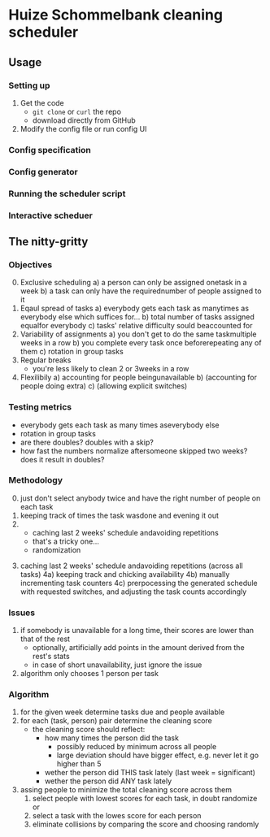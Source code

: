 # Huize Schommelbank cleaning scheduler

## Usage

### Setting up
1. Get the code
	- ```git clone``` or ```curl``` the repo
	- download directly from GitHub
2. Modify the config file or run config UI

### Config specification
### Config generator
### Running the scheduler script
### Interactive scheduer

## The nitty-gritty

### Objectives

0) Exclusive scheduling
	a) a person can only be assigned onetask in a week
	b) a task can only have the requirednumber of people assigned to it
1) Eqaul spread of tasks
	a) everybody gets each task as manytimes as everybody else
	which suffices for...
	b) total number of tasks assigned equalfor everybody
	c) tasks' relative difficulty sould beaccounted for
2) Variability of assignments
	a) you don't get to do the same taskmultiple weeks in a row
	b) you complete every task once beforerepeating any of them
	c) rotation in group tasks
3) Regular breaks
	- you're less likely to clean 2 or 3weeks in a row
4) Flexilibily
	a) accounting for people beingunavailable 
	b) (accounting for people doing extra)
	c) (allowing explicit switches)

### Testing metrics
- everybody gets each task as many times aseverybody else
- rotation in group tasks
- are there doubles? doubles with a skip?
- how fast the numbers normalize aftersomeone skipped two weeks? does it result in doubles?

### Methodology

0. just don't select anybody twice and have the right number of people on each task
1. keeping track of times the task wasdone and evening it out
2. 
	- caching last 2 weeks' schedule andavoiding repetitions
	- that's a tricky one...
	- randomization
3) caching last 2 weeks' schedule andavoiding repetitions (across all tasks)
4a) keeping track and chicking availability
4b) manually incrementing task counters
4c) prerpocessing the generated schedule with requested switches,
	    and adjusting the task counts accordingly

### Issues

1) if somebody is unavailable for a long time, their scores are lower than that of the rest
	- optionally, artificially add points in the amount derived from the rest's stats
	- in case of short unavailability, just ignore the issue
2) algorithm only chooses 1 person per task

### Algorithm

1) for the given week determine tasks due and people available
2) for each (task, person) pair determine the cleaning score
	- the cleaning score should reflect:
		- how many times the person did the task 
			- possibly reduced by minimum across all people
			- large deviation should have bigger effect,
				e.g. never let it go higher than 5
		- wether the person did THIS task lately (last week = significant)
		- wether the person did ANY task lately
3) assing people to minimize the total cleaning score across them
	1) select people with lowest scores for each task, in doubt randomize
	or
	1) select a task with the lowes score for each person
	2) eliminate collisions by comparing the score and choosing randomly